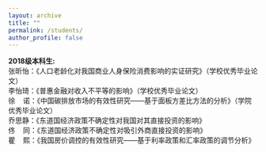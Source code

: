 ```yaml
---
layout: archive
title: ""
permalink: /students/
author_profile: false
---
```


<strong>2018级本科生:</strong>
<br>张昕怡：《人口老龄化对我国商业人身保险消费影响的实证研究》（学校优秀毕业论文）
<br>李怡琦：《普惠金融对收入不平等的影响》（学校优秀毕业论文）
<br>徐&nbsp;&nbsp;&nbsp;&nbsp;诺：《中国碳排放市场的有效性研究——基于面板方差比方法的分析》（学院优秀毕业论文）
<br>乔思静：《东道国经济政策不确定性对我国对其直接投资的影响》
<br>佟&nbsp;&nbsp;&nbsp;&nbsp;同：《东道国经济政策不确定性对吸引外商直接投资的影响》
<br>瞿&nbsp;&nbsp;&nbsp;&nbsp;熙：《我国房价调控的有效性研究——基于利率政策和汇率政策的调节分析》